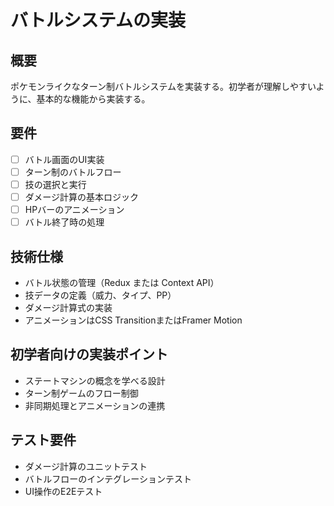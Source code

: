 # バトルシステムの実装

## 概要
ポケモンライクなターン制バトルシステムを実装する。初学者が理解しやすいように、基本的な機能から実装する。

## 要件
- [ ] バトル画面のUI実装
- [ ] ターン制のバトルフロー
- [ ] 技の選択と実行
- [ ] ダメージ計算の基本ロジック
- [ ] HPバーのアニメーション
- [ ] バトル終了時の処理

## 技術仕様
- バトル状態の管理（Redux または Context API）
- 技データの定義（威力、タイプ、PP）
- ダメージ計算式の実装
- アニメーションはCSS TransitionまたはFramer Motion

## 初学者向けの実装ポイント
- ステートマシンの概念を学べる設計
- ターン制ゲームのフロー制御
- 非同期処理とアニメーションの連携

## テスト要件
- ダメージ計算のユニットテスト
- バトルフローのインテグレーションテスト
- UI操作のE2Eテスト